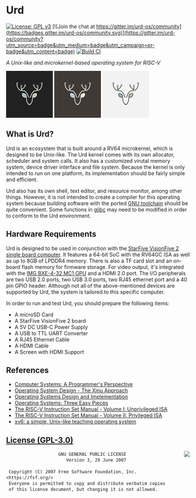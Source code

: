 # Urd
[![License: GPL v3](https://img.shields.io/badge/License-GPLv3-blue.svg)](https://www.gnu.org/licenses/gpl-3.0)
[![Join the chat at https://gitter.im/urd-os/community](https://badges.gitter.im/urd-os/community.svg)](https://gitter.im/urd-os/community?utm_source=badge&utm_medium=badge&utm_campaign=pr-badge&utm_content=badge)
[![Build CI](https://github.com/alanjian85/urd/actions/workflows/build.yml/badge.svg)](https://github.com/alanjian85/urd/actions)

*A Unix-like and microkernel-based operating system for RISC-V*

<img src="docs/assets/dark_logo.svg" alt="Dark Logo" width="128" height="128"> <img src="docs/assets/normal_logo.svg" alt="Normal Logo" width="128" height="128"> <img src="docs/assets/light_logo.svg" alt="Light Logo" width="128" height="128">

## What is Urd?
Urd is an ecosystem that is built around a RV64 microkernel, which is designed to be Unix-like. The Urd kernel comes with its own allocator, scheduler and system calls. It also has a customized virutal memory system, device driver interface and file system. Because the kernel is only intended to run on one platform, its implementation should be fairly simple and efficient.

Urd also has its own shell, text editor, and resource monitor, among other things. However, it is not intended to create a compiler for this operating system because building software with the ported [GNU toolchain](https://en.wikipedia.org/wiki/GNU_toolchain) should be quite convenient. Some functions in [glibc](https://www.gnu.org/software/libc/) may need to be modified in order to conform to the Urd environment.

## Hardware Requirements
Urd is designed to be used in conjunction with the [StarFive VisionFive 2 single board computer](https://www.starfivetech.com/en/site/boards). It features a 64-bit SoC with the RV64GC ISA as well as up to 8GB of LPDDR4 memory. There is also a TF card slot and an on-board flash memory for firmware storage. For video output, it's integrated with the [IMG BXE-4-32 MC1 GPU](https://www.imaginationtech.com/product/img-bxe-4-32-mc1/) and a HDMI 2.0 port. The I/O peripherals are two USB 2.0 ports, two USB 3.0 ports, two RJ45 ethernet port and a 40 pin GPIO header. Although not all of the above-mentioned devices are supported by Urd, the system is tailored to this specific computer.

In order to run and test Urd, you should prepare the following items:
* A microSD Card
* A StarFive VisionFive 2 board
* A 5V DC USB-C Power Supply
* A USB to TTL UART Converter
* A RJ45 Ethernet Cable
* A HDMI Cable
* A Screen with HDMI Support

## References
* [Computer Systems: A Programmer's Perspective](https://csapp.cs.cmu.edu/)
* [Operating System Design - The Xinu Approach](https://xinu.cs.purdue.edu/)
* [Operating Systems Design and Implementation](https://en.wikipedia.org/wiki/Operating_Systems:_Design_and_Implementation)
* [Operating Systems: Three Easy Pieces](https://pages.cs.wisc.edu/~remzi/OSTEP/)
* [The RISC-V Instruction Set Manual - Volume I: Unprivileged ISA](https://riscv.org/technical/specifications/)
* [The RISC-V Instruction Set Manual - Volume II: Privileged ISA](https://riscv.org/technical/specifications/)
* [xv6: a simple, Unix-like teaching operating system](https://pdos.csail.mit.edu/6.828/2022/xv6.html)

## [License (GPL-3.0)](LICENSE)
<a href="https://opensource.org/licenses/GPL-3.0" target="_blank">
<img align="right" src="https://opensource.org/trademarks/opensource/OSI-Approved-License-100x137.png">
</a>

```
                    GNU GENERAL PUBLIC LICENSE
                       Version 3, 29 June 2007

 Copyright (C) 2007 Free Software Foundation, Inc. <https://fsf.org/>
 Everyone is permitted to copy and distribute verbatim copies
 of this license document, but changing it is not allowed.
```
